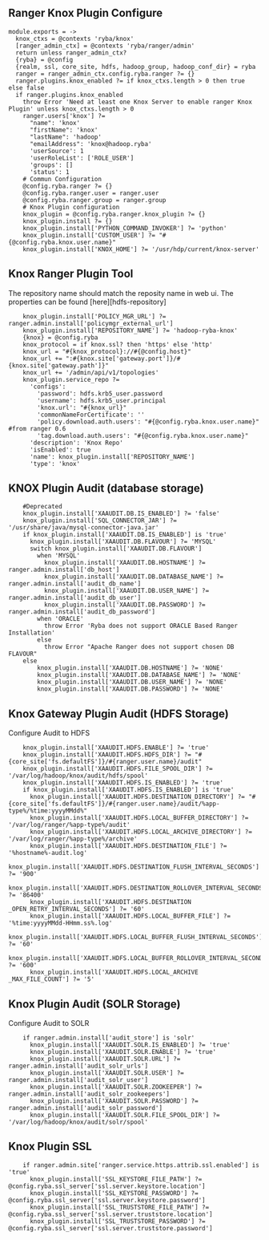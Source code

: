 
## Ranger Knox Plugin Configure

    module.exports = ->
      knox_ctxs = @contexts 'ryba/knox'
      [ranger_admin_ctx] = @contexts 'ryba/ranger/admin'
      return unless ranger_admin_ctx?
      {ryba} = @config
      {realm, ssl, core_site, hdfs, hadoop_group, hadoop_conf_dir} = ryba
      ranger = ranger_admin_ctx.config.ryba.ranger ?= {}
      ranger.plugins.knox_enabled ?= if knox_ctxs.length > 0 then true else false
      if ranger.plugins.knox_enabled
        throw Error 'Need at least one Knox Server to enable ranger Knox Plugin' unless knox_ctxs.length > 0
        ranger.users['knox'] ?=
          "name": 'knox'
          "firstName": 'knox'
          "lastName": 'hadoop'
          "emailAddress": 'knox@hadoop.ryba'
          'userSource': 1
          'userRoleList': ['ROLE_USER']
          'groups': []
          'status': 1
        # Commun Configuration
        @config.ryba.ranger ?= {}
        @config.ryba.ranger.user = ranger.user
        @config.ryba.ranger.group = ranger.group
        # Knox Plugin configuration
        knox_plugin = @config.ryba.ranger.knox_plugin ?= {}
        knox_plugin.install ?= {}
        knox_plugin.install['PYTHON_COMMAND_INVOKER'] ?= 'python'
        knox_plugin.install['CUSTOM_USER'] ?= "#{@config.ryba.knox.user.name}"
        knox_plugin.install['KNOX_HOME'] ?= '/usr/hdp/current/knox-server'

## Knox Ranger Plugin Tool
The repository name should match the reposity name in web ui.
The properties can be found [here][hdfs-repository]

        knox_plugin.install['POLICY_MGR_URL'] ?= ranger.admin.install['policymgr_external_url']
        knox_plugin.install['REPOSITORY_NAME'] ?= 'hadoop-ryba-knox'
        {knox} = @config.ryba
        knox_protocol = if knox.ssl? then 'https' else 'http'
        knox_url = "#{knox_protocol}://#{@config.host}"
        knox_url += ":#{knox.site['gateway.port']}/#{knox.site['gateway.path']}"
        knox_url += '/admin/api/v1/topologies'
        knox_plugin.service_repo ?=
          'configs':
            'password': hdfs.krb5_user.password
            'username': hdfs.krb5_user.principal
            'knox.url': "#{knox_url}"
            'commonNameForCertificate': ''
            'policy.download.auth.users': "#{@config.ryba.knox.user.name}" #from ranger 0.6
            'tag.download.auth.users': "#{@config.ryba.knox.user.name}"
          'description': 'Knox Repo'
          'isEnabled': true
          'name': knox_plugin.install['REPOSITORY_NAME']
          'type': 'knox'

## KNOX Plugin Audit (database storage)

        #Deprecated
        knox_plugin.install['XAAUDIT.DB.IS_ENABLED'] ?= 'false'
        knox_plugin.install['SQL_CONNECTOR_JAR'] ?= '/usr/share/java/mysql-connector-java.jar'
        if knox_plugin.install['XAAUDIT.DB.IS_ENABLED'] is 'true'
          knox_plugin.install['XAAUDIT.DB.FLAVOUR'] ?= 'MYSQL'
          switch knox_plugin.install['XAAUDIT.DB.FLAVOUR']
            when 'MYSQL'
              knox_plugin.install['XAAUDIT.DB.HOSTNAME'] ?= ranger.admin.install['db_host']
              knox_plugin.install['XAAUDIT.DB.DATABASE_NAME'] ?= ranger.admin.install['audit_db_name']
              knox_plugin.install['XAAUDIT.DB.USER_NAME'] ?= ranger.admin.install['audit_db_user']
              knox_plugin.install['XAAUDIT.DB.PASSWORD'] ?= ranger.admin.install['audit_db_password']
            when 'ORACLE'
              throw Error 'Ryba does not support ORACLE Based Ranger Installation'
            else
              throw Error "Apache Ranger does not support chosen DB FLAVOUR"
        else
            knox_plugin.install['XAAUDIT.DB.HOSTNAME'] ?= 'NONE'
            knox_plugin.install['XAAUDIT.DB.DATABASE_NAME'] ?= 'NONE'
            knox_plugin.install['XAAUDIT.DB.USER_NAME'] ?= 'NONE'
            knox_plugin.install['XAAUDIT.DB.PASSWORD'] ?= 'NONE'

## Knox Gateway Plugin Audit (HDFS Storage)
Configure Audit to HDFS

        knox_plugin.install['XAAUDIT.HDFS.ENABLE'] ?= 'true'
        knox_plugin.install['XAAUDIT.HDFS.HDFS_DIR'] ?= "#{core_site['fs.defaultFS']}/#{ranger.user.name}/audit"
        knox_plugin.install['XAAUDIT.HDFS.FILE_SPOOL_DIR'] ?= '/var/log/hadoop/knox/audit/hdfs/spool'
        knox_plugin.install['XAAUDIT.HDFS.IS_ENABLED'] ?= 'true'
        if knox_plugin.install['XAAUDIT.HDFS.IS_ENABLED'] is 'true'
          knox_plugin.install['XAAUDIT.HDFS.DESTINATION_DIRECTORY'] ?= "#{core_site['fs.defaultFS']}/#{ranger.user.name}/audit/%app-type%/%time:yyyyMMdd%"
          knox_plugin.install['XAAUDIT.HDFS.LOCAL_BUFFER_DIRECTORY'] ?= '/var/log/ranger/%app-type%/audit'
          knox_plugin.install['XAAUDIT.HDFS.LOCAL_ARCHIVE_DIRECTORY'] ?= '/var/log/ranger/%app-type%/archive'
          knox_plugin.install['XAAUDIT.HDFS.DESTINATION_FILE'] ?= '%hostname%-audit.log'
          knox_plugin.install['XAAUDIT.HDFS.DESTINATION_FLUSH_INTERVAL_SECONDS'] ?= '900'
          knox_plugin.install['XAAUDIT.HDFS.DESTINATION_ROLLOVER_INTERVAL_SECONDS'] ?= '86400'
          knox_plugin.install['XAAUDIT.HDFS.DESTINATION _OPEN_RETRY_INTERVAL_SECONDS'] ?= '60'
          knox_plugin.install['XAAUDIT.HDFS.LOCAL_BUFFER_FILE'] ?= '%time:yyyyMMdd-HHmm.ss%.log'
          knox_plugin.install['XAAUDIT.HDFS.LOCAL_BUFFER_FLUSH_INTERVAL_SECONDS'] ?= '60'
          knox_plugin.install['XAAUDIT.HDFS.LOCAL_BUFFER_ROLLOVER_INTERVAL_SECONDS'] ?= '600'
          knox_plugin.install['XAAUDIT.HDFS.LOCAL_ARCHIVE _MAX_FILE_COUNT'] ?= '5'

## Knox Plugin Audit (SOLR Storage)
Configure Audit to SOLR

        if ranger.admin.install['audit_store'] is 'solr'
          knox_plugin.install['XAAUDIT.SOLR.IS_ENABLED'] ?= 'true'
          knox_plugin.install['XAAUDIT.SOLR.ENABLE'] ?= 'true'
          knox_plugin.install['XAAUDIT.SOLR.URL'] ?= ranger.admin.install['audit_solr_urls']
          knox_plugin.install['XAAUDIT.SOLR.USER'] ?= ranger.admin.install['audit_solr_user']
          knox_plugin.install['XAAUDIT.SOLR.ZOOKEEPER'] ?= ranger.admin.install['audit_solr_zookeepers']
          knox_plugin.install['XAAUDIT.SOLR.PASSWORD'] ?= ranger.admin.install['audit_solr_password']
          knox_plugin.install['XAAUDIT.SOLR.FILE_SPOOL_DIR'] ?= '/var/log/hadoop/knox/audit/solr/spool'


## Knox Plugin SSL

        if ranger.admin.site['ranger.service.https.attrib.ssl.enabled'] is 'true'
          knox_plugin.install['SSL_KEYSTORE_FILE_PATH'] ?= @config.ryba.ssl_server['ssl.server.keystore.location']
          knox_plugin.install['SSL_KEYSTORE_PASSWORD'] ?= @config.ryba.ssl_server['ssl.server.keystore.password']
          knox_plugin.install['SSL_TRUSTSTORE_FILE_PATH'] ?= @config.ryba.ssl_server['ssl.server.truststore.location']
          knox_plugin.install['SSL_TRUSTSTORE_PASSWORD'] ?= @config.ryba.ssl_server['ssl.server.truststore.password']
